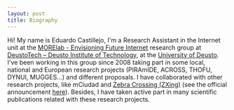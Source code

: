 ```yaml
---
layout: post
title: Biography
---
```


Hi! My name is Eduardo Castillejo, I'm a Research Assistant in the Internet unit at the [MORElab - Envisioning Future Internet](http://www.morelab.deusto.es) research group at [DeustoTech – Deusto Institute of Technology](http://www.deustotech.deusto.es), at the [University of Deusto](http://www.deusto.es). I've been working in this group since 2008 taking part in some local, national and European research projects (PIRAmIDE, ACROSS, THOFU, DYNUI, MUGGES...) and different proposals. I have collaborated with other research projects, like mCiudad and [Zebra Crossing (ZXing)](https://github.com/zxing/zxing") (see the official announcement [here](https://groups.google.com/forum/#!topic/zxing/HAirjcA9CeY)). Besides, I have taken active part in many scientific publications related with these research projects.
